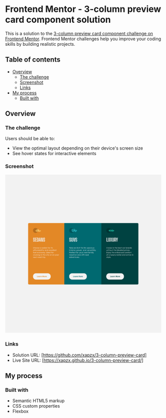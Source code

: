 # Frontend Mentor - 3-column preview card component solution

This is a solution to the [3-column preview card component challenge on Frontend Mentor](https://www.frontendmentor.io/challenges/3column-preview-card-component-pH92eAR2-). Frontend Mentor challenges help you improve your coding skills by building realistic projects. 

## Table of contents

- [Overview](#overview)
  - [The challenge](#the-challenge)
  - [Screenshot](#screenshot)
  - [Links](#links)
- [My process](#my-process)
  - [Built with](#built-with)

## Overview

### The challenge

Users should be able to:

- View the optimal layout depending on their device's screen size
- See hover states for interactive elements

### Screenshot

![Screenshot of desktop design](./screenshot/screenshot.png)

### Links

- Solution URL: [https://github.com/xapzx/3-column-preview-card]
- Live Site URL: [https://xapzx.github.io/3-column-preview-card/]

## My process

### Built with

- Semantic HTML5 markup
- CSS custom properties
- Flexbox